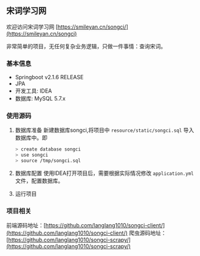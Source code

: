 ## 宋词学习网

欢迎访问宋词学习网 [https://smileyan.cn/songci/](https://smileyan.cn/songci)

非常简单的项目，无任何复杂业务逻辑，只做一件事情：查询宋词。

### 基本信息
* Springboot v2.1.6 RELEASE 
* JPA 
* 开发工具: IDEA
* 数据库: MySQL 5.7.x

### 使用源码
1. 数据库准备
新建数据库songci,将项目中 `resource/static/songci.sql` 导入数据库中。即
    ```bash
    > create database songci
    > use songci
    > source /tmp/songci.sql
    ```
2. 数据库配置
使用IDEA打开项目后，需要根据实际情况修改 `application.yml` 文件，配置数据库。

3. 运行项目

### 项目相关
前端源码地址：[https://github.com/langlang1010/songci-client/](https://github.com/langlang1010/songci-client/)
爬虫源码地址：[https://github.com/langlang1010/songci-scrapy/](https://github.com/langlang1010/songci-scrapy/)




